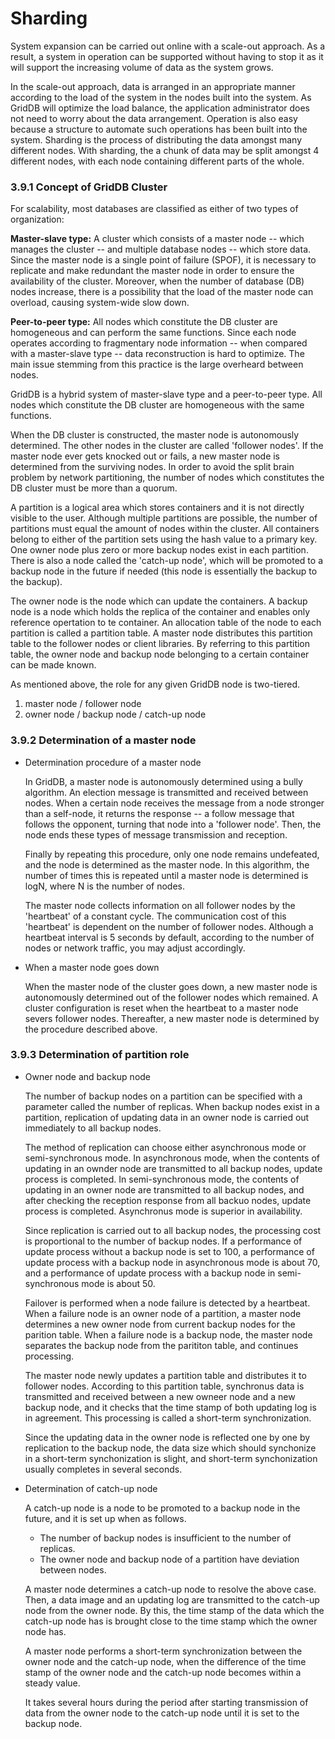 # Sharding

System expansion can be carried out online with a scale-out approach. As a result, a system in operation can be supported without having to stop it as it will support the increasing volume of data as the system grows.

In the scale-out approach, data is arranged in an appropriate manner according to the load of the system in the nodes built into the system. As GridDB will optimize the load balance, the application administrator does not need to worry about the data arrangement. Operation is also easy because a structure to automate such operations has been built into the system. Sharding is the process of distributing the data amongst many different nodes. With sharding, the a chunk of data may be split amongst 4 different nodes, with each node containing different parts of the whole.

### 3.9.1 Concept of GridDB Cluster

For scalability, most databases are classified as either of two types of organization:

**Master-slave type:** A cluster which consists of a master node -- which manages the cluster -- and multiple database nodes -- which store data. Since the master node is a single point of failure (SPOF), it is necessary to replicate and make redundant the master node in order to ensure the availability of the cluster. Moreover, when the number of database (DB) nodes increase, there is a possibility that the load of the master node can overload, causing system-wide slow down.

**Peer-to-peer type:** All nodes which constitute the DB cluster are homogeneous and can perform the same functions. Since each node operates according to fragmentary node information -- when compared with a master-slave type -- data reconstruction is hard to optimize. The main issue stemming from this practice is the large overheard between nodes.

GridDB is a hybrid system of master-slave type and a peer-to-peer type. All nodes which constitute the DB cluster are homogeneous with the same functions.

When the DB cluster is constructed, the master node is autonomously determined. The other nodes in the cluster are called 'follower nodes'. If the master node ever gets knocked out or fails, a new master node is determined from the surviving nodes. In order to avoid the split brain problem by network partitioning, the number of nodes which constitutes the DB cluster must be more than a quorum.

A partition is a logical area which stores containers and it is not directly visible to the user. Although multiple partitions are possible, the number of partitions must equal the amount of nodes within the cluster. All containers belong to either of the partition sets using the hash value to a primary key. One owner node plus zero or more backup nodes exist in each partition. There is also a node called the 'catch-up node', which will be promoted to a backup node in the future if needed (this node is essentially the backup to the backup).

The owner node is the node which can update the containers. A backup node is a node which holds the replica of the container and enables only reference opertation to te container. An allocation table of the node to each partition is called a partition table. A master node distributes this partition table to the follower nodes or client libraries. By referring to this partition table, the owner node and backup node belonging to a certain container can be made known.

As mentioned above, the role for any given GridDB node is two-tiered.

1.  master node / follower node
2.  owner node / backup node / catch-up node

### 3.9.2 Determination of a master node

*   Determination procedure of a master node  
    
    In GridDB, a master node is autonomously determined using a bully algorithm. An election message is transmitted and received between nodes. When a certain node receives the message from a node stronger than a self-node, it returns the response -- a follow message that follows the opponent, turning that node into a 'follower node'. Then, the node ends these types of message transmission and reception.
    
    Finally by repeating this procedure, only one node remains undefeated, and the node is determined as the master node. In this algorithm, the number of times this is repeated until a master node is determined is logN, where N is the number of nodes.
    
    The master node collects information on all follower nodes by the 'heartbeat' of a constant cycle. The communication cost of this 'heartbeat' is dependent on the number of follower nodes. Although a heartbeat interval is 5 seconds by default, according to the number of nodes or network traffic, you may adjust accordingly.
    
*   When a master node goes down  
    
    When the master node of the cluster goes down, a new master node is autonomously determined out of the follower nodes which remained. A cluster configuration is reset when the heartbeat to a master node severs follower nodes. Thereafter, a new master node is determined by the procedure described above.
    

### 3.9.3 Determination of partition role

*   Owner node and backup node  
    
    The number of backup nodes on a partition can be specified with a parameter called the number of replicas. When backup nodes exist in a partition, replication of updating data in an owner node is carried out immediately to all backup nodes.
    
    The method of replication can choose either asynchronous mode or semi-synchronous mode. In asynchronous mode, when the contents of updating in an ownder node are transmitted to all backup nodes, update process is completed. In semi-synchronous mode, the contents of updating in an owner node are transmitted to all backup nodes, and after checking the reception response from all backuo nodes, update process is completed. Asynchronus mode is superior in availability.
    
    Since replication is carried out to all backup nodes, the processing cost is proportional to the number of backup nodes. If a performance of update process without a backup node is set to 100, a performance of update process with a backup node in asynchronous mode is about 70, and a performance of update process with a backup node in semi-synchronous mode is about 50.
    
    Failover is performed when a node failure is detected by a heartbeat. When a failure node is an owner node of a partition, a master node determines a new owner node from current backup nodes for the parition table. When a failure node is a backup node, the master node separates the backup node from the parititon table, and continues processing.
    
    The master node newly updates a partition table and distributes it to follower nodes. According to this partition table, synchronus data is transmitted and received between a new owneer node and a new backup node, and it checks that the time stamp of both updating log is in agreement. This processing is called a short-term synchronization.
    
    Since the updating data in the owner node is reflected one by one by replication to the backup node, the data size which should synchonize in a short-term synchonization is slight, and short-term synchonization usually completes in several seconds.
    
*   Determination of catch-up node  
    
    A catch-up node is a node to be promoted to a backup node in the future, and it is set up when as follows.
    
    *   The number of backup nodes is insufficient to the number of replicas.
    *   The owner node and backup node of a partition have deviation between nodes.
    
    A master node determines a catch-up node to resolve the above case. Then, a data image and an updating log are transmitted to the catch-up node from the owner node. By this, the time stamp of the data which the catch-up node has is brought close to the time stamp which the owner node has.
    
    A master node performs a short-term synchronization between the owner node and the catch-up node, when the difference of the time stamp of the owner node and the catch-up node becomes within a steady value.
    
    It takes several hours during the period after starting transmission of data from the owner node to the catch-up node until it is set to the backup node.
